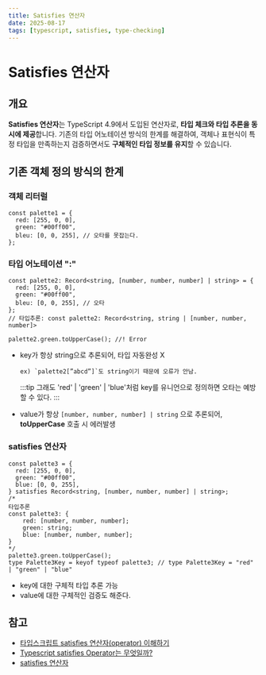 ```yaml
---
title: Satisfies 연산자
date: 2025-08-17
tags: [typescript, satisfies, type-checking]
---
```


# Satisfies 연산자

## 개요

**Satisfies 연산자**는 TypeScript 4.9에서 도입된 연산자로, **타입 체크와 타입 추론을 동시에 제공**합니다. 기존의 타입 어노테이션 방식의 한계를 해결하여, 객체나 표현식이 특정 타입을 만족하는지 검증하면서도 **구체적인 타입 정보를 유지**할 수 있습니다.

## 기존 객체 정의 방식의 한계

### 객체 리터럴

```tsx
const palette1 = {
  red: [255, 0, 0],
  green: "#00ff00",
  bleu: [0, 0, 255], // 오타를 못잡는다.
};
```

### <TermTooltip termId="annotation">타입 어노테이션</TermTooltip> ":"

```tsx
const palette2: Record<string, [number, number, number] | string> = {
  red: [255, 0, 0],
  green: "#00ff00",
  bleu: [0, 0, 255], // 오타
};
// 타입추론: const palette2: Record<string, string | [number, number, number]>

palette2.green.toUpperCase(); //! Error
```

- key가 항상 string으로 추론되어, 타입 자동완성 X

      ex) `palette2[”abcd”]`도 string이기 때문에 오류가 안남.

  :::tip
  그래도 'red' | 'green' | 'blue'처럼 key를 유니언으로 정의하면 오타는 예방할 수 있다.
  :::

- value가 항상 `[number, number, number] | string` 으로 추론되어, **toUpperCase** 호출 시 에러발생

### satisfies 연산자

```tsx
const palette3 = {
  red: [255, 0, 0],
  green: "#00ff00",
  blue: [0, 0, 255],
} satisfies Record<string, [number, number, number] | string>;
/*
타입추론
const palette3: {
    red: [number, number, number];
    green: string;
    blue: [number, number, number];
}
*/
palette3.green.toUpperCase();
type Palette3Key = keyof typeof palette3; // type Palette3Key = "red" | "green" | "blue"
```

- key에 대한 구체적 타입 추론 가능
- value에 대한 구체적인 검증도 해준다.

## 참고

- [타입스크립트 satisfies 연산자(operator) 이해하기](https://mycodings.fly.dev/blog/2023-07-14-understanding-typescript-satisfies-operator)
- [Typescript satisfies Operator는 무엇일까?](https://velog.io/@keumky1/Typescript-satisfiesOperator%EB%8A%94-%EB%AC%B4%EC%97%87%EC%9D%BC%EA%B9%8C)
- [satisfies 연산자](https://www.zerocho.com/category/TypeScript/post/638c327844d418915ee64b0b)
